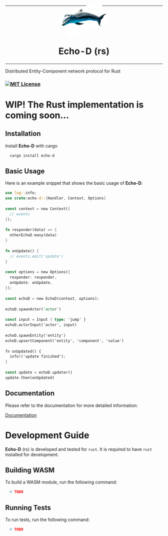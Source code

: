 <table align="center" border="0"><tr><td align="center" width="9999">
<img alt="Dolphin" src="https://github.com/rolandpoulter/echo-d/blob/main/docs/public/dolphin/echo-d-dolphin.png?raw=true" width="30%" style="transform: scaleX(-1) scaleY(0.9) rotate(25deg);" />

# Echo-D (rs)
</td></tr></table>

Distributed Entity-Component network protocol for Rust

### [![MIT License](https://img.shields.io/badge/License-MIT-green.svg)](https://choosealicense.com/licenses/mit/)

# WIP! The Rust implementation is coming soon...

## Installation

Install **Echo-D** with cargo

```bash
  cargo install echo-d
```

## Basic Usage

Here is an example snippet that shows the basic usage of **Echo-D**:

```rust
use log::info;
use crate:echo-d::{Handler, Context, Options}

const context = new Context({
  // events
});

fn responder(data) => {
  otherEchoD.many(data)
}

fn onUpdate() {
  // events.emit('update')
}

const options = new Options({
  responder: responder,
  onUpdate: onUpdate,
});

const echoD = new EchoD(context, options);

echoD.spawnActor('actor')

const input = Input { type: 'jump' }
echoD.actorInput('actor', input)

echoD.spawnEntity('entity')
echoD.upsertComponent('entity', 'component', 'value')

fn onUpdated() {
  info!('update finished');
}

const update = echoD.updater()
update.then(onUpdated)

```

## Documentation

Please refer to the documentation for more detailed information:

[Documentation](https://echo-d.org/guides/quick_start/)

# Development Guide

**Echo-D** (rs) is developed and tested for `rust`.
It is required to have `rust` installed for development.

## Building WASM

To build a WASM module, run the following command:

```bash
  # TODO
```

## Running Tests

To run tests, run the following command:

```bash
  # TODO
```

